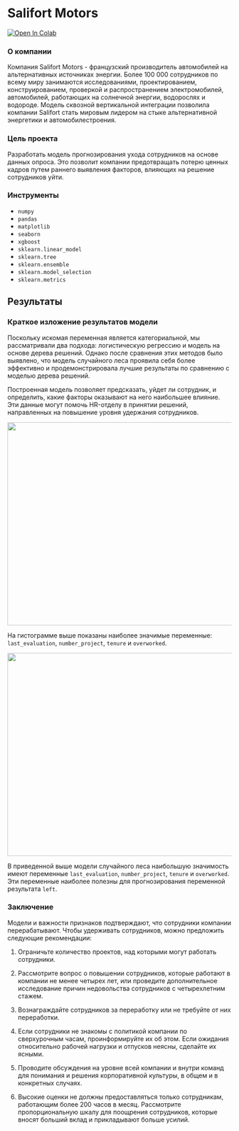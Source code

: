 # **Salifort Motors**
<a target="_blank" href="https://colab.research.google.com/github/VsevolodMus/Coursera/blob/main/Google%20Advanced%20Data%20Analytics/%D0%98%D0%B7%D1%83%D1%87%D0%B5%D0%BD%D0%B8%D0%B5%20%D0%BE%D0%BF%D1%80%D0%BE%D1%81%D0%BE%D0%B2%20%D1%81%D1%80%D0%B5%D0%B4%D0%B8%20%D1%81%D0%BE%D1%82%D1%80%D1%83%D0%B4%D0%BD%D0%B8%D0%BA%D0%BE%D0%B2%20%D1%81%20%D1%86%D0%B5%D0%BB%D1%8C%D1%8E%20%D0%BF%D1%80%D0%B5%D0%B4%D0%BE%D1%82%D0%B2%D1%80%D0%B0%D1%89%D0%B5%D0%BD%D0%B8%D1%8F%20%D0%B8%D1%85%20%D1%83%D0%B2%D0%BE%D0%BB%D1%8C%D0%BD%D0%B5%D0%BD%D0%B8%D1%8F/Salifort_Motors.ipynb">
  <img src="https://colab.research.google.com/assets/colab-badge.svg" alt="Open In Colab"/>
</a>

### О компании

Компания Salifort Motors - французский производитель автомобилей на альтернативных источниках энергии. Более 100 000 сотрудников по всему миру занимаются исследованиями, проектированием, конструированием, проверкой и распространением электромобилей, автомобилей, работающих на солнечной энергии, водорослях и водороде. Модель сквозной вертикальной интеграции позволила компании Salifort стать мировым лидером на стыке альтернативной энергетики и автомобилестроения.

### Цель проекта

Разработать модель прогнозирования ухода сотрудников на основе данных опроса. Это позволит компании предотвращать потерю ценных кадров путем раннего выявления факторов, влияющих на решение сотрудников уйти.

### Инструменты
- `numpy`
- `pandas`
- `matplotlib`
- `seaborn`
- `xgboost`
- `sklearn.linear_model`
- `sklearn.tree`
- `sklearn.ensemble`
- `sklearn.model_selection`
- `sklearn.metrics`

## Результаты
### Краткое изложение результатов модели

Поскольку искомая переменная является категориальной, мы рассматривали два подхода: логистическую регрессию и модель на основе дерева решений. Однако после сравнения этих методов было выявлено, что модель случайного леса проявила себя более эффективно и продемонстрировала лучшие результаты по сравнению с моделью дерева решений.


Построенная модель позволяет предсказать, уйдет ли сотрудник, и определить, какие факторы оказывают на него наибольшее влияние. Эти данные могут помочь HR-отделу в принятии решений, направленных на повышение уровня удержания сотрудников.

<p align="center">
  <img width="733" height="455" src="https://github.com/VsevolodMus/Google_Advanced_Data_Analytics/assets/138299372/1c31494c-31f3-4443-a8ee-b0659b3afcf7">
</p>

На гистограмме выше показаны наиболее значимые переменные: `last_evaluation`, `number_project`, `tenure` и `overworked`.

<p align="center">
  <img width="718" height="455" src="https://github.com/VsevolodMus/Google_Advanced_Data_Analytics/assets/138299372/d0784f8f-339e-47c9-8aee-756a27f8c15d">
</p>

В приведенной выше модели случайного леса наибольшую значимость имеют переменные `last_evaluation`, `number_project`, `tenure` и `overworked`. Эти переменные наиболее полезны для прогнозирования переменной результата `left`.


### Заключение

Модели и важности признаков подтверждают, что сотрудники компании перерабатывают. Чтобы удерживать сотрудников, можно предложить следующие рекомендации:

  1. Ограничьте количество проектов, над которыми могут работать сотрудники.

2. Рассмотрите вопрос о повышении сотрудников, которые работают в компании не менее четырех лет, или проведите дополнительное исследование причин недовольства сотрудников с четырехлетним стажем.

3. Вознаграждайте сотрудников за переработку или не требуйте от них переработки.

4. Если сотрудники не знакомы с политикой компании по сверхурочным часам, проинформируйте их об этом. Если ожидания относительно рабочей нагрузки и отпусков неясны, сделайте их ясными.

5. Проводите обсуждения на уровне всей компании и внутри команд для понимания и решения корпоративной культуры, в общем и в конкретных случаях.

6. Высокие оценки не должны предоставляться только сотрудникам, работающим более 200 часов в месяц. Рассмотрите пропорциональную шкалу для поощрения сотрудников, которые вносят больший вклад и прикладывают больше усилий.
